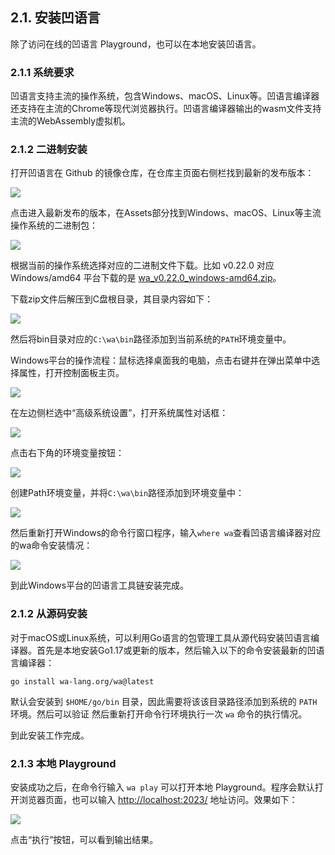 ## 2.1. 安装凹语言

除了访问在线的凹语言 Playground，也可以在本地安装凹语言。

### 2.1.1 系统要求

凹语言支持主流的操作系统，包含Windows、macOS、Linux等。凹语言编译器还支持在主流的Chrome等现代浏览器执行。凹语言编译器输出的wasm文件支持主流的WebAssembly虚拟机。

### 2.1.2 二进制安装

打开凹语言在 Github 的镜像仓库，在仓库主页面右侧栏找到最新的发布版本：

![](./images/github-wa-release-01.png)

点击进入最新发布的版本，在Assets部分找到Windows、macOS、Linux等主流操作系统的二进制包：

![](./images/github-wa-release-02.png)

根据当前的操作系统选择对应的二进制文件下载。比如 v0.22.0 对应 Windows/amd64 平台下载的是 [wa_v0.22.0_windows-amd64.zip](https://github.com/wa-lang/wa/releases/download/v0.22.0/wa_v0.22.0_windows-amd64.zip)。

下载zip文件后解压到C盘根目录，其目录内容如下：

![](./images/wa-windows.png)

然后将bin目录对应的`C:\wa\bin`路径添加到当前系统的`PATH`环境变量中。

Windows平台的操作流程：鼠标选择桌面我的电脑，点击右键并在弹出菜单中选择属性，打开控制面板主页。

![](./images/windows-settings.png)

在左边侧栏选中“高级系统设置”，打开系统属性对话框：

![](./images/windows-sys-setting.png)

点击右下角的环境变量按钮：

![](./images/windows-env-setting.png)

创建Path环境变量，并将`C:\wa\bin`路径添加到环境变量中：

![](./images/windows-env-setting-path.png)

然后重新打开Windows的命令行窗口程序，输入`where wa`查看凹语言编译器对应的wa命令安装情况：

![](./images/windows-cmd.png)

到此Windows平台的凹语言工具链安装完成。

### 2.1.2 从源码安装

对于macOS或Linux系统，可以利用Go语言的包管理工具从源代码安装凹语言编译器。首先是本地安装Go1.17或更新的版本，然后输入以下的命令安装最新的凹语言编译器：

```
go install wa-lang.org/wa@latest
```

默认会安装到 `$HOME/go/bin` 目录，因此需要将该该目录路径添加到系统的 `PATH` 环境。然后可以验证
然后重新打开命令行环境执行一次 `wa` 命令的执行情况。

到此安装工作完成。

### 2.1.3 本地 Playground

安装成功之后，在命令行输入 `wa play` 可以打开本地 Playground。程序会默认打开浏览器页面，也可以输入 [http://localhost:2023/](http://localhost:2023/) 地址访问。效果如下：

![](./images/playground-local-01.png)

点击“执行”按钮，可以看到输出结果。

